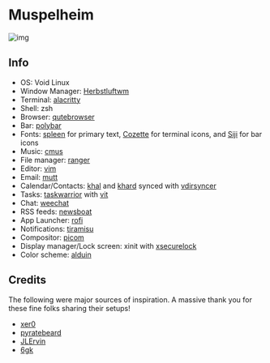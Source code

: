 # Muspelheim

<img src="https://raw.githubusercontent.com/Barbarossa93/Muspelheim/master/screenshots/2022-02-01_02-42-12.png" alt="img" align="center">

## Info
- OS: Void Linux
- Window Manager: [Herbstluftwm](https://github.com/herbstluftwm/herbstluftwm)
- Terminal: [alacritty](https://github.com/alacritty/alacritty)
- Shell: zsh
- Browser: [qutebrowser](https://github.com/qutebrowser/qutebrowser)
- Bar: [polybar](https://github.com/polybar/polybar)
- Fonts: [spleen](https://github.com/fcambus/spleen) for primary text, [Cozette](https://github.com/slavfox/Cozette) for terminal icons, and [Siji](https://github.com/stark/siji) for bar icons
- Music: [cmus](https://github.com/cmus/cmus)
- File manager: [ranger](https://github.com/ranger/ranger)
- Editor: [vim](https://github.com/vim/vim)
- Email: [mutt](https://gitlab.com/muttmua/mutt)
- Calendar/Contacts: [khal](https://github.com/pimutils/khal) and [khard](https://github.com/scheibler/khard) synced with [vdirsyncer](https://github.com/pimutils/vdirsyncer)
- Tasks: [taskwarrior](https://github.com/GothenburgBitFactory/taskwarrior) with [vit](https://github.com/vit-project/vit)
- Chat: [weechat](https://github.com/weechat/weechat)
- RSS feeds: [newsboat](https://github.com/newsboat/newsboat)
- App Launcher: [rofi](https://github.com/davatorium/rofi)
- Notifications: [tiramisu](https://github.com/Sweets/tiramisu)
- Compositor: [picom](https://github.com/yshui/picom)
- Display manager/Lock screen: xinit with [xsecurelock](https://github.com/google/xsecurelock)
- Color scheme: [alduin](https://github.com/AlessandroYorba/Alduin)

## Credits
The following were major sources of inspiration. A massive thank you for these fine folks sharing their setups!
- [xer0](https://github.com/xero/dotfiles)
- [pyratebeard](https://gitlab.com/pyratebeard/dotfiles)
- [JLErvin](https://github.com/JLErvin/dotfiles)
- [6gk](https://github.com/6gk/polka)
